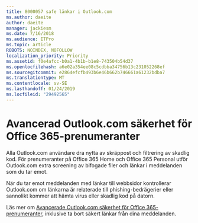 ```yaml
---
title: 8000057 safe länkar i Outlook.com
ms.author: daeite
author: daeite
manager: jackiesm
ms.date: 7/16/2018
ms.audience: ITPro
ms.topic: article
ROBOTS: NOINDEX, NOFOLLOW
localization_priority: Priority
ms.assetid: f0e4afcc-b0a1-4b1b-b1e8-743504b54d37
ms.openlocfilehash: a6e02a354ee08c5cdbba34756b13c231052268ef
ms.sourcegitcommit: e2864efcfb493b6e46b662b746661a61232bdba7
ms.translationtype: MT
ms.contentlocale: sv-SE
ms.lasthandoff: 01/24/2019
ms.locfileid: "29492565"
---
```

# <a name="advanced-outlookcom-security-for-office-365-subscribers"></a>Avancerad Outlook.com säkerhet för Office 365-prenumeranter

Alla Outlook.com användare dra nytta av skräppost och filtrering av skadlig kod. För prenumeranter på Office 365 Home och Office 365 Personal utför Outlook.com extra screening av bifogade filer och länkar i meddelanden som du tar emot.
  
När du tar emot meddelanden med länkar till webbsidor kontrollerar Outlook.com om länkarna är relaterade till phishing-bedrägerier eller sannolikt kommer att hämta virus eller skadlig kod på datorn.
  
Läs mer om [Avancerade Outlook.com säkerhet för Office 365-prenumeranter](https://go.microsoft.com/fwlink/p/?linkid=2006140), inklusive ta bort säkert länkar från dina meddelanden.
  

